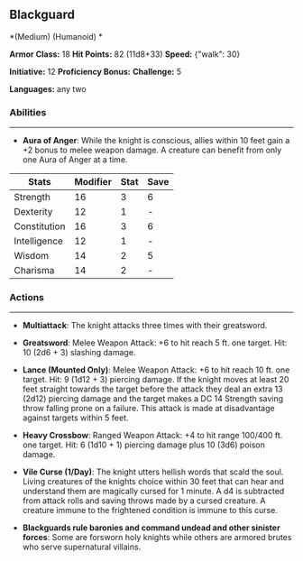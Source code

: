 ## Blackguard
*(Medium) (Humanoid) *

**Armor Class:** 18
**Hit Points:** 82 (11d8+33)
**Speed:** {"walk": 30}

**Initiative:** 12
**Proficiency Bonus:**
**Challenge:** 5

**Languages:** any two

### Abilities
 --- 
- **Aura of Anger**: While the knight is conscious, allies within 10 feet gain a +2 bonus to melee weapon damage. A creature can benefit from only one Aura of Anger at a time.



| Stats | Modifier | Stat | Save
| ---- | ---- | ---- | ---- |
| Strength | 16 | 3 | 6 |
| Dexterity | 12 | 1 | - |
| Constitution | 16 | 3 | 6 |
| Intelligence | 12 | 1 | - |
| Wisdom | 14 | 2 | 5 |
| Charisma | 14 | 2 | - |

### Actions
 --- 
- **Multiattack**: The knight attacks three times with their greatsword.

- **Greatsword**: Melee Weapon Attack: +6 to hit  reach 5 ft.  one target. Hit: 10 (2d6 + 3) slashing damage.

- **Lance (Mounted Only)**: Melee Weapon Attack: +6 to hit  reach 10 ft.  one target. Hit: 9 (1d12 + 3) piercing damage. If the knight moves at least 20 feet straight towards the target before the attack  they deal an extra 13 (2d12) piercing damage  and the target makes a DC 14 Strength saving throw  falling prone on a failure. This attack is made at disadvantage against targets within 5 feet.

- **Heavy Crossbow**: Ranged Weapon Attack: +4 to hit  range 100/400 ft.  one target. Hit: 6 (1d10 + 1) piercing damage plus 10 (3d6) poison damage.

- **Vile Curse (1/Day)**: The knight utters hellish words that scald the soul. Living creatures of the knights choice within 30 feet that can hear and understand them are magically cursed for 1 minute. A d4 is subtracted from attack rolls and saving throws made by a cursed creature. A creature immune to the frightened condition is immune to this curse.

- **Blackguards rule baronies and command undead and other sinister forces**: Some are forsworn holy knights  while others are armored brutes who serve supernatural villains.

